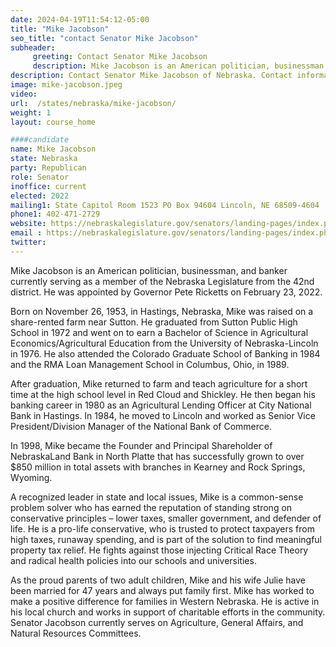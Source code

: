 ```yaml
---
date: 2024-04-19T11:54:12-05:00
title: "Mike Jacobson"
seo_title: "contact Senator Mike Jacobson"
subheader:
     greeting: Contact Senator Mike Jacobson
     description: Mike Jacobson is an American politician, businessman, and banker currently serving as a member of the Nebraska Legislature from the 42nd district. He was appointed by Governor Pete Ricketts on February 23, 2022.
description: Contact Senator Mike Jacobson of Nebraska. Contact information for Mike Jacobson includes email address, phone number, and mailing address.
image: mike-jacobson.jpeg
video:
url:  /states/nebraska/mike-jacobson/
weight: 1
layout: course_home

####candidate
name: Mike Jacobson
state: Nebraska
party: Republican
role: Senator
inoffice: current
elected: 2022
mailing1: State Capitol Room 1523 PO Box 94604 Lincoln, NE 68509-4604
phone1: 402-471-2729
website: https://nebraskalegislature.gov/senators/landing-pages/index.php?District=42/
email : https://nebraskalegislature.gov/senators/landing-pages/index.php?District=42/
twitter:
---
```


Mike Jacobson is an American politician, businessman, and banker currently serving as a member of the Nebraska Legislature from the 42nd district. He was appointed by Governor Pete Ricketts on February 23, 2022.

Born on November 26, 1953, in Hastings, Nebraska, Mike was raised on a share-rented farm near Sutton. He graduated from Sutton Public High School in 1972 and went on to earn a Bachelor of Science in Agricultural Economics/Agricultural Education from the University of Nebraska-Lincoln in 1976. He also attended the Colorado Graduate School of Banking in 1984 and the RMA Loan Management School in Columbus, Ohio, in 1989.

After graduation, Mike returned to farm and teach agriculture for a short time at the high school level in Red Cloud and Shickley. He then began his banking career in 1980 as an Agricultural Lending Officer at City National Bank in Hastings. In 1984, he moved to Lincoln and worked as Senior Vice President/Division Manager of the National Bank of Commerce.

In 1998, Mike became the Founder and Principal Shareholder of NebraskaLand Bank in North Platte that has successfully grown to over $850 million in total assets with branches in Kearney and Rock Springs, Wyoming.

A recognized leader in state and local issues, Mike is a common-sense problem solver who has earned the reputation of standing strong on conservative principles – lower taxes, smaller government, and defender of life. He is a pro-life conservative, who is trusted to protect taxpayers from high taxes, runaway spending, and is part of the solution to find meaningful property tax relief. He fights against those injecting Critical Race Theory and radical health policies into our schools and universities.

As the proud parents of two adult children, Mike and his wife Julie have been married for 47 years and always put family first. Mike has worked to make a positive difference for families in Western Nebraska. He is active in his local church and works in support of charitable efforts in the community. Senator Jacobson currently serves on Agriculture, General Affairs, and Natural Resources Committees.
